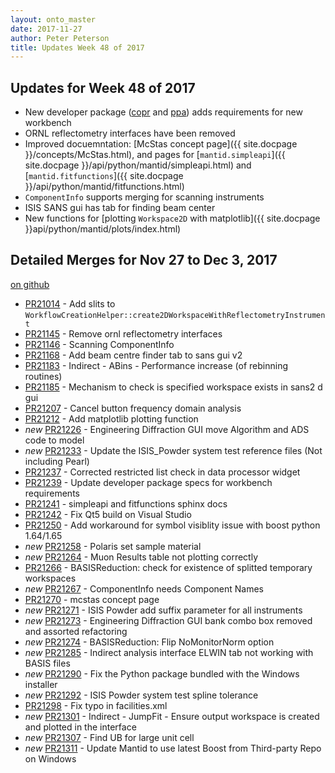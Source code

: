 ```yaml
---
layout: onto_master
date: 2017-11-27
author: Peter Peterson
title: Updates Week 48 of 2017
---
```

Updates for Week 48 of 2017
---------------------------

* New developer package ([copr](https://copr.fedorainfracloud.org/coprs/mantid/mantid/) and [ppa](https://launchpad.net/~mantid/+archive/ubuntu/mantid)) adds requirements for new workbench
* ORNL reflectometry interfaces have been removed
* Improved docuemntation: [McStas concept page]({{ site.docpage }}/concepts/McStas.html), and pages for [`mantid.simpleapi`]({{ site.docpage }}/api/python/mantid/simpleapi.html)
 and [`mantid.fitfunctions`]({{ site.docpage }}/api/python/mantid/fitfunctions.html)
* `ComponentInfo` supports merging for scanning instruments
* ISIS SANS gui has tab for finding beam center
* New functions for [plotting `Workspace2D` with matplotlib]({{ site.docpage }}api/python/mantid/plots/index.html)

Detailed Merges for Nov 27 to Dec 3, 2017
-----------------------------------------
[on github](https://github.com/mantidproject/mantid/pulls?q=is%3Apr+merged%3A2017-11-28..2017-12-03)

* [PR21014](https://github.com/mantidproject/mantid/pull/21014) - Add slits to `WorkflowCreationHelper::create2DWorkspaceWithReflectometryInstrument`
* [PR21145](https://github.com/mantidproject/mantid/pull/21145) - Remove ornl reflectometry interfaces
* [PR21146](https://github.com/mantidproject/mantid/pull/21146) - Scanning ComponentInfo
* [PR21168](https://github.com/mantidproject/mantid/pull/21168) - Add beam centre finder tab to sans gui v2
* [PR21183](https://github.com/mantidproject/mantid/pull/21183) - Indirect - ABins - Performance increase (of rebinning routines)
* [PR21185](https://github.com/mantidproject/mantid/pull/21185) - Mechanism to check is specified workspace exists in sans2 d gui
* [PR21207](https://github.com/mantidproject/mantid/pull/21207) - Cancel button frequency domain analysis
* [PR21212](https://github.com/mantidproject/mantid/pull/21212) - Add matplotlib plotting function
* *new* [PR21226](https://github.com/mantidproject/mantid/pull/21226) - Engineering Diffraction GUI move Algorithm and ADS code to model
* *new* [PR21233](https://github.com/mantidproject/mantid/pull/21233) - Update the ISIS_Powder system test reference files (Not including Pearl)
* [PR21237](https://github.com/mantidproject/mantid/pull/21237) - Corrected restricted list check in data processor widget
* [PR21239](https://github.com/mantidproject/mantid/pull/21239) - Update developer package specs for workbench requirements
* [PR21241](https://github.com/mantidproject/mantid/pull/21241) - simpleapi and fitfunctions sphinx docs
* [PR21242](https://github.com/mantidproject/mantid/pull/21242) - Fix Qt5 build on Visual Studio
* [PR21250](https://github.com/mantidproject/mantid/pull/21250) - Add workaround for symbol visiblity issue with boost python 1.64/1.65
* *new* [PR21258](https://github.com/mantidproject/mantid/pull/21258) - Polaris set sample material
* *new* [PR21264](https://github.com/mantidproject/mantid/pull/21264) - Muon Results table not plotting correctly
* [PR21266](https://github.com/mantidproject/mantid/pull/21266) - BASISReduction: check for existence of splitted temporary workspaces
* *new* [PR21267](https://github.com/mantidproject/mantid/pull/21267) - ComponentInfo needs Component Names
* [PR21270](https://github.com/mantidproject/mantid/pull/21270) - mcstas concept page
* *new* [PR21271](https://github.com/mantidproject/mantid/pull/21271) - ISIS Powder add suffix parameter for all instruments
* *new* [PR21273](https://github.com/mantidproject/mantid/pull/21273) - Engineering Diffraction GUI bank combo box removed and assorted refactoring
* *new* [PR21274](https://github.com/mantidproject/mantid/pull/21274) - BASISReduction: Flip NoMonitorNorm option
* *new* [PR21285](https://github.com/mantidproject/mantid/pull/21285) - Indirect analysis interface ELWIN tab not working with BASIS files
* *new* [PR21290](https://github.com/mantidproject/mantid/pull/21290) - Fix the Python package bundled with the Windows installer
* *new* [PR21292](https://github.com/mantidproject/mantid/pull/21292) - ISIS Powder system test spline tolerance
* [PR21298](https://github.com/mantidproject/mantid/pull/21298) - Fix typo in facilities.xml
* *new* [PR21301](https://github.com/mantidproject/mantid/pull/21301) - Indirect - JumpFit - Ensure output workspace is created and plotted in the interface
* *new* [PR21307](https://github.com/mantidproject/mantid/pull/21307) - Find UB for large unit cell
* *new* [PR21311](https://github.com/mantidproject/mantid/pull/21311) - Update Mantid to use latest Boost from Third-party Repo on Windows
